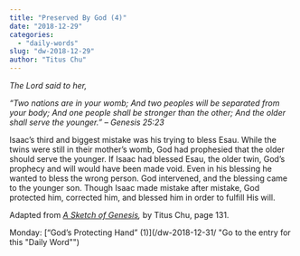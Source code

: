 ```yaml
---
title: "Preserved By God (4)"
date: "2018-12-29"
categories: 
  - "daily-words"
slug: "dw-2018-12-29"
author: "Titus Chu"
---
```


_The Lord said to her,_

_“Two nations are in your womb;_ _And two peoples will be separated from your body;_ _And one people shall be stronger than the other;_ _And the older shall serve the younger.”_ _– Genesis 25:23_

Isaac’s third and biggest mistake was his trying to bless Esau. While the twins were still in their mother’s womb, God had prophesied that the older should serve the younger. If Isaac had blessed Esau, the older twin, God’s prophecy and will would have been made void. Even in his blessing he wanted to bless the wrong person. God intervened, and the blessing came to the younger son. Though Isaac made mistake after mistake, God protected him, corrected him, and blessed him in order to fulfill His will.

Adapted from _[A Sketch of Genesis](/book-gen-sketch "Go to the listing for this book"),_ by Titus Chu, page 131.

Monday: [“God’s Protecting Hand” (1)](/dw-2018-12-31/ "Go to the entry for this "Daily Word"")
